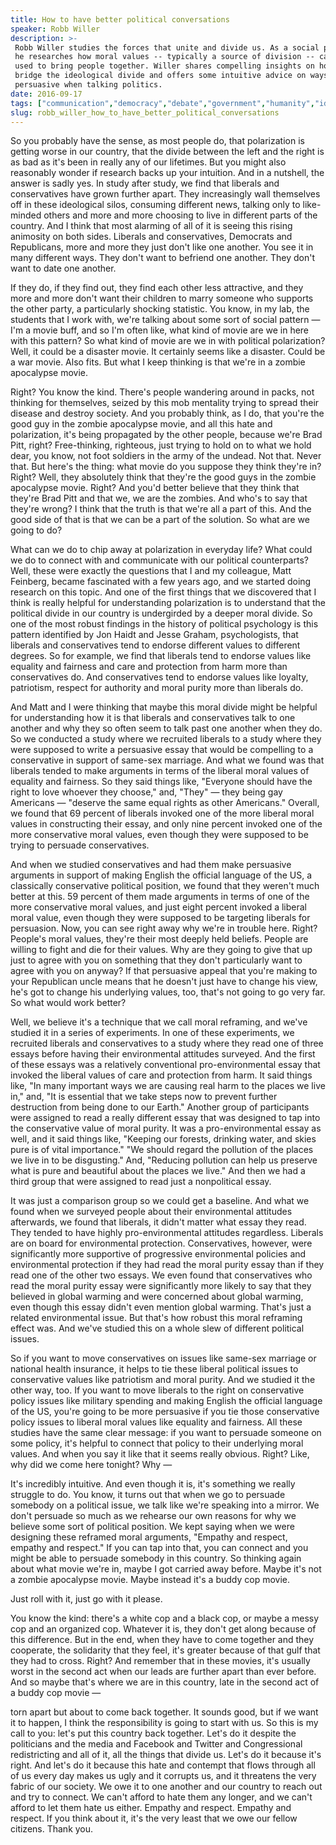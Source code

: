 ```yaml
---
title: How to have better political conversations
speaker: Robb Willer
description: >-
 Robb Willer studies the forces that unite and divide us. As a social psychologist,
 he researches how moral values -- typically a source of division -- can also be
 used to bring people together. Willer shares compelling insights on how we might
 bridge the ideological divide and offers some intuitive advice on ways to be more
 persuasive when talking politics.
date: 2016-09-17
tags: ["communication","democracy","debate","government","humanity","identity","language","empathy","morality","personal-growth","politics","social-change","society","tedx","psychology"]
slug: robb_willer_how_to_have_better_political_conversations
---
```


So you probably have the sense, as most people do, that polarization is getting worse in
our country, that the divide between the left and the right is as bad as it's been in
really any of our lifetimes. But you might also reasonably wonder if research backs up
your intuition. And in a nutshell, the answer is sadly yes. In study after study, we find
that liberals and conservatives have grown further apart. They increasingly wall
themselves off in these ideological silos, consuming different news, talking only to
like-minded others and more and more choosing to live in different parts of the
country. And I think that most alarming of all of it is seeing this rising animosity on
both sides. Liberals and conservatives, Democrats and Republicans, more and more they just
don't like one another. You see it in many different ways. They don't want to befriend one
another. They don't want to date one another.

If they do, if they find out, they find each other less attractive, and they more and more
don't want their children to marry someone who supports the other party, a particularly
shocking statistic. You know, in my lab, the students that I work with, we're talking about
some sort of social pattern — I'm a movie buff, and so I'm often like, what kind of movie
are we in here with this pattern? So what kind of movie are we in with political
polarization? Well, it could be a disaster movie. It certainly seems like a disaster.
Could be a war movie. Also fits. But what I keep thinking is that we're in a zombie
apocalypse movie.

Right? You know the kind. There's people wandering around in packs, not thinking for
themselves, seized by this mob mentality trying to spread their disease and destroy
society. And you probably think, as I do, that you're the good guy in the zombie
apocalypse movie, and all this hate and polarization, it's being propagated by the other
people, because we're Brad Pitt, right? Free-thinking, righteous, just trying to hold on
to what we hold dear, you know, not foot soldiers in the army of the undead. Not that.
Never that. But here's the thing: what movie do you suppose they think they're in? Right?
Well, they absolutely think that they're the good guys in the zombie apocalypse movie.
Right? And you'd better believe that they think that they're Brad Pitt and that we, we are
the zombies. And who's to say that they're wrong? I think that the truth is that we're all
a part of this. And the good side of that is that we can be a part of the solution. So what
are we going to do?

What can we do to chip away at polarization in everyday life? What could we do to connect
with and communicate with our political counterparts? Well, these were exactly the
questions that I and my colleague, Matt Feinberg, became fascinated with a few years ago,
and we started doing research on this topic. And one of the first things that we
discovered that I think is really helpful for understanding polarization is to understand
that the political divide in our country is undergirded by a deeper moral divide. So one of
the most robust findings in the history of political psychology is this pattern identified
by Jon Haidt and Jesse Graham, psychologists, that liberals and conservatives tend to
endorse different values to different degrees. So for example, we find that liberals tend
to endorse values like equality and fairness and care and protection from harm more than
conservatives do. And conservatives tend to endorse values like loyalty, patriotism,
respect for authority and moral purity more than liberals do.

And Matt and I were thinking that maybe this moral divide might be helpful for
understanding how it is that liberals and conservatives talk to one another and why they
so often seem to talk past one another when they do. So we conducted a study where we
recruited liberals to a study where they were supposed to write a persuasive essay that
would be compelling to a conservative in support of same-sex marriage. And what we found
was that liberals tended to make arguments in terms of the liberal moral values of
equality and fairness. So they said things like, "Everyone should have the right to love
whoever they choose," and, "They" — they being gay Americans — "deserve the same equal
rights as other Americans." Overall, we found that 69 percent of liberals invoked one of
the more liberal moral values in constructing their essay, and only nine percent invoked
one of the more conservative moral values, even though they were supposed to be trying to
persuade conservatives.

And when we studied conservatives and had them make persuasive arguments in support of
making English the official language of the US, a classically conservative political
position, we found that they weren't much better at this. 59 percent of them made
arguments in terms of one of the more conservative moral values, and just eight percent
invoked a liberal moral value, even though they were supposed to be targeting liberals for
persuasion. Now, you can see right away why we're in trouble here. Right? People's moral
values, they're their most deeply held beliefs. People are willing to fight and die for
their values. Why are they going to give that up just to agree with you on something that
they don't particularly want to agree with you on anyway? If that persuasive appeal that
you're making to your Republican uncle means that he doesn't just have to change his view,
he's got to change his underlying values, too, that's not going to go very far. So what
would work better?

Well, we believe it's a technique that we call moral reframing, and we've studied it in a
series of experiments. In one of these experiments, we recruited liberals and
conservatives to a study where they read one of three essays before having their
environmental attitudes surveyed. And the first of these essays was a relatively
conventional pro-environmental essay that invoked the liberal values of care and
protection from harm. It said things like, "In many important ways we are causing real
harm to the places we live in," and, "It is essential that we take steps now to prevent
further destruction from being done to our Earth." Another group of participants were
assigned to read a really different essay that was designed to tap into the conservative
value of moral purity. It was a pro-environmental essay as well, and it said things like,
"Keeping our forests, drinking water, and skies pure is of vital importance." "We should
regard the pollution of the places we live in to be disgusting." And, "Reducing pollution
can help us preserve what is pure and beautiful about the places we live." And then we had
a third group that were assigned to read just a nonpolitical essay.

It was just a comparison group so we could get a baseline. And what we found when we
surveyed people about their environmental attitudes afterwards, we found that liberals, it
didn't matter what essay they read. They tended to have highly pro-environmental attitudes
regardless. Liberals are on board for environmental protection. Conservatives, however,
were significantly more supportive of progressive environmental policies and environmental
protection if they had read the moral purity essay than if they read one of the other two
essays. We even found that conservatives who read the moral purity essay were
significantly more likely to say that they believed in global warming and were concerned
about global warming, even though this essay didn't even mention global warming. That's
just a related environmental issue. But that's how robust this moral reframing effect
was. And we've studied this on a whole slew of different political issues.

So if you want to move conservatives on issues like same-sex marriage or national health
insurance, it helps to tie these liberal political issues to conservative values like
patriotism and moral purity. And we studied it the other way, too. If you want to move
liberals to the right on conservative policy issues like military spending and making
English the official language of the US, you're going to be more persuasive if you tie
those conservative policy issues to liberal moral values like equality and fairness. All
these studies have the same clear message: if you want to persuade someone on some policy,
it's helpful to connect that policy to their underlying moral values. And when you say it
like that it seems really obvious. Right? Like, why did we come here tonight? Why
—

It's incredibly intuitive. And even though it is, it's something we really struggle to do.
You know, it turns out that when we go to persuade somebody on a political issue, we talk
like we're speaking into a mirror. We don't persuade so much as we rehearse our own
reasons for why we believe some sort of political position. We kept saying when we were
designing these reframed moral arguments, "Empathy and respect, empathy and respect." If
you can tap into that, you can connect and you might be able to persuade somebody in this
country. So thinking again about what movie we're in, maybe I got carried away before.
Maybe it's not a zombie apocalypse movie. Maybe instead it's a buddy cop
movie.

Just roll with it, just go with it please.

You know the kind: there's a white cop and a black cop, or maybe a messy cop and an
organized cop. Whatever it is, they don't get along because of this difference. But in the
end, when they have to come together and they cooperate, the solidarity that they feel,
it's greater because of that gulf that they had to cross. Right? And remember that in
these movies, it's usually worst in the second act when our leads are further apart than
ever before. And so maybe that's where we are in this country, late in the second act of a
buddy cop movie —

torn apart but about to come back together. It sounds good, but if we want it to happen, I
think the responsibility is going to start with us. So this is my call to you: let's put
this country back together. Let's do it despite the politicians and the media and Facebook
and Twitter and Congressional redistricting and all of it, all the things that divide us.
Let's do it because it's right. And let's do it because this hate and contempt that flows
through all of us every day makes us ugly and it corrupts us, and it threatens the very
fabric of our society. We owe it to one another and our country to reach out and try to
connect. We can't afford to hate them any longer, and we can't afford to let them hate us
either. Empathy and respect. Empathy and respect. If you think about it, it's the very
least that we owe our fellow citizens. Thank you.

<!--
ad_duration=3.33
event="TEDxMarin"
external_start_time=0
has_talk_citation=1
intro_duration=11.82
is_subtitle_required="False"
is_talk_featured="True"
language="en"
language_swap="False"
native_language="en"
number_of_related_talks=6
number_of_speakers=1
number_of_subtitled_videos=21
number_of_tags=15
number_of_talk_download_languages=21
number_of_talk_more_resources=0
number_of_talk_recommendations=0
number_of_talks_take_actions=0
post_ad_duration=0.83
published_timestamp="2017-01-20 16:07:08"
recording_date="2016-09-17"
speaker_description="Social psychologist"
speaker_is_published=1
speaker_name="Robb Willer"
talk_more_resources=[]
talk_name="How to have better political conversations"
talks_tags=["communication","democracy","debate","government","humanity","identity","language","empathy","morality","personal-growth","politics","social-change","society","tedx","psychology"]
talks_take_action=[]
url_audio="https://download.ted.com/talks/RobbWiller_2016X.mp3?apikey=acme-roadrunner"
url_photo_speaker="https://pe.tedcdn.com/images/ted/6482c4a10234f87ef3b9b6d2289e0d8db12d7778_254x191.jpg"
url_photo_talk="https://s3.amazonaws.com/talkstar-photos/uploads/994fd285-072e-4202-add9-b3adee314268/RobbWiller_2016X-embed.jpg"
url_webpage="https://www.ted.com/talks/robb_willer_how_to_have_better_political_conversations"
video_type_name="TEDx Talk"
-->